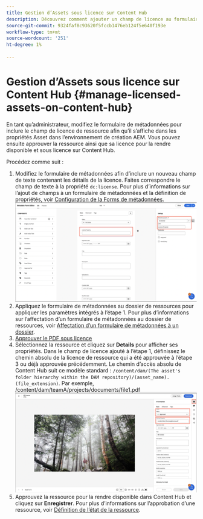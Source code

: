 ```yaml
---
title: Gestion d’Assets sous licence sur Content Hub
description: Découvrez comment ajouter un champ de licence au formulaire de métadonnées de ressource, appliquer la propriété de métadonnées de licence aux dossiers de ressources et approuver les ressources avec des licences d’utilisation.
source-git-commit: 9324faf8c93620f5fccb1476eb124f5e640f193e
workflow-type: tm+mt
source-wordcount: '251'
ht-degree: 1%

---
```



# Gestion d’Assets sous licence sur Content Hub {#manage-licensed-assets-on-content-hub}

En tant qu’administrateur, modifiez le formulaire de métadonnées pour inclure le champ de licence de ressource afin qu’il s’affiche dans les propriétés Asset dans l’environnement de création AEM. Vous pouvez ensuite approuver la ressource ainsi que sa licence pour la rendre disponible et sous licence sur Content Hub.

Procédez comme suit :

1. Modifiez le formulaire de métadonnées afin d’inclure un nouveau champ de texte contenant les détails de la licence. Faites correspondre le champ de texte à la propriété `dc:license`. Pour plus d’informations sur l’ajout de champs à un formulaire de métadonnées et la définition de propriétés, voir [Configuration de la Forms de métadonnées](/help/assets/metadata-assets-view.md#metadata-forms).
   ![Extraction zip](/help/assets/assets/metadata-form-edit.png)
1. Appliquez le formulaire de métadonnées au dossier de ressources pour appliquer les paramètres intégrés à l’étape 1. Pour plus d’informations sur l’affectation d’un formulaire de métadonnées au dossier de ressources, voir [Affectation d’un formulaire de métadonnées à un dossier](/help/assets/metadata-assets-view.md#metadata-forms).
1. [Approuver le PDF sous licence](/help/assets/manage-organize-assets-view.md#set-asset-status)
1. Sélectionnez la ressource et cliquez sur **Details** pour afficher ses propriétés. Dans le champ de licence ajouté à l’étape 1, définissez le chemin absolu de la licence de ressource qui a été approuvée à l’étape 3 ou déjà approuvée précédemment. Le chemin d’accès absolu de Content Hub suit ce modèle standard : `/content/dam/(The asset's folder hierarchy within the DAM repository)/(asset_name).(file_extension)`. Par exemple, /content/dam/teamA/projects/documents/file1.pdf
   ![Chemin absolu](/help/assets/assets/absolute-path.png)
1. Approuvez la ressource pour la rendre disponible dans Content Hub et cliquez sur **Enregistrer**. Pour plus d’informations sur l’approbation d’une ressource, voir [Définition de l’état de la ressource](/help/assets/manage-organize-assets-view.md#set-asset-status).



